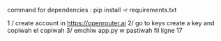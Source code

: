 
command for dependencies : 
pip install -r requirements.txt

1 / create account in https://openrouter.ai
2/ go to keys create a key and copiwah el copiwah 
3/ emchiw app.py w pastiwah fil ligne 17







